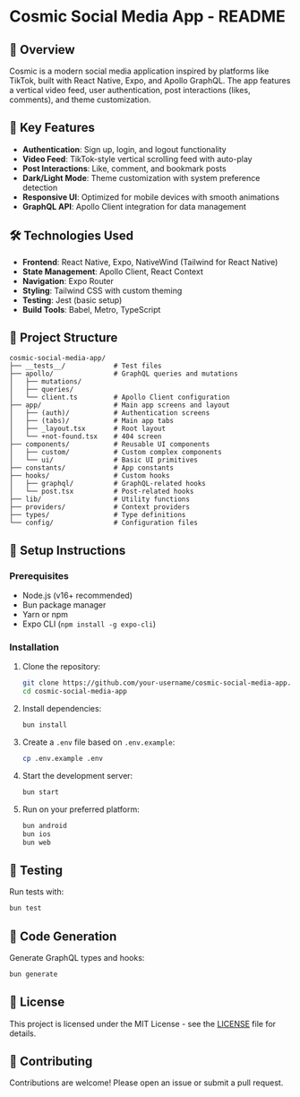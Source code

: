 # Cosmic Social Media App - README

## 📌 Overview
Cosmic is a modern social media application inspired by platforms like TikTok, built with React Native, Expo, and Apollo GraphQL. The app features a vertical video feed, user authentication, post interactions (likes, comments), and theme customization.

## 🚀 Key Features
- **Authentication**: Sign up, login, and logout functionality
- **Video Feed**: TikTok-style vertical scrolling feed with auto-play
- **Post Interactions**: Like, comment, and bookmark posts
- **Dark/Light Mode**: Theme customization with system preference detection
- **Responsive UI**: Optimized for mobile devices with smooth animations
- **GraphQL API**: Apollo Client integration for data management

## 🛠️ Technologies Used
- **Frontend**: React Native, Expo, NativeWind (Tailwind for React Native)
- **State Management**: Apollo Client, React Context
- **Navigation**: Expo Router
- **Styling**: Tailwind CSS with custom theming
- **Testing**: Jest (basic setup)
- **Build Tools**: Babel, Metro, TypeScript

## 📂 Project Structure
```
cosmic-social-media-app/
├── __tests__/            # Test files
├── apollo/               # GraphQL queries and mutations
│   ├── mutations/
│   ├── queries/
│   └── client.ts         # Apollo Client configuration
├── app/                  # Main app screens and layout
│   ├── (auth)/           # Authentication screens
│   ├── (tabs)/           # Main app tabs
│   ├── _layout.tsx       # Root layout
│   └── +not-found.tsx    # 404 screen
├── components/           # Reusable UI components
│   ├── custom/           # Custom complex components
│   └── ui/               # Basic UI primitives
├── constants/            # App constants
├── hooks/                # Custom hooks
│   ├── graphql/          # GraphQL-related hooks
│   └── post.tsx          # Post-related hooks
├── lib/                  # Utility functions
├── providers/            # Context providers
├── types/                # Type definitions
└── config/               # Configuration files
```

## 🔧 Setup Instructions

### Prerequisites
- Node.js (v16+ recommended)
- Bun package manager
- Yarn or npm
- Expo CLI (`npm install -g expo-cli`)

### Installation
1. Clone the repository:
   ```bash
   git clone https://github.com/your-username/cosmic-social-media-app.git
   cd cosmic-social-media-app
   ```

2. Install dependencies:
   ```bash
   bun install
   ```

3. Create a `.env` file based on `.env.example`:
   ```bash
   cp .env.example .env
   ```

4. Start the development server:
   ```bash
   bun start
   ```

5. Run on your preferred platform:
   ```bash
   bun android
   bun ios
   bun web 
   ```

## 🧪 Testing
Run tests with:
```bash
bun test
```

## 🔄 Code Generation
Generate GraphQL types and hooks:
```bash
bun generate
```

## 📜 License
This project is licensed under the MIT License - see the [LICENSE](LICENSE) file for details.

## 🤝 Contributing
Contributions are welcome! Please open an issue or submit a pull request.
